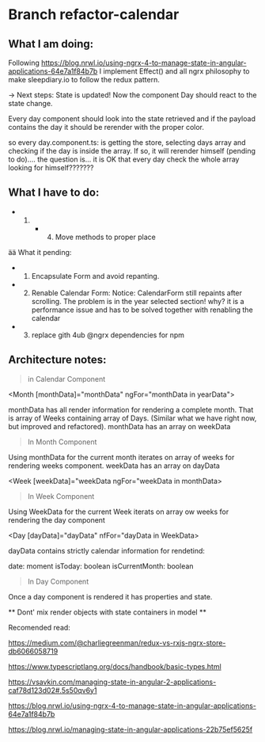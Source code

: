 # Branch refactor-calendar

## What I am doing:

Following https://blog.nrwl.io/using-ngrx-4-to-manage-state-in-angular-applications-64e7a1f84b7b 
I implement Effect() and all ngrx philosophy to make sleepdiary.io to follow the redux pattern. 

-> Next steps: State is updated! Now the component Day should react to the state change. 

Every day component should look into the state retrieved and if the payload contains the day it should be
rerender with the proper color. 

so every day.component.ts: is getting the store, selecting days array and checking if the day is inside the array. If so, it will rerender himself (pending to do).... the question is... it is OK that every day check the whole array looking for himself??????? 

## What I have to do: 

- 1. - 4. Move methods to proper place

ää What it pending: 

- 1. Encapsulate Form and avoid repanting. 
- 2. Renable Calendar Form: Notice: CalendarForm still repaints after scrolling. The problem is in the year selected section! why? it is a performance issue and has to be solved together with renabling the calendar
- 3. replace gith 4ub @ngrx dependencies for npm

## Architecture notes: 

> in Calendar Component

<Month [monthData]="monthData" ngFor="monthData in yearData"> 

monthData has all render information for rendering a complete month. That is array of Weeks containing array of Days. (Similar what we have right now, but improved and refactored). 
monthData has an array on weekData 

> In Month Component

Using monthData for the current month iterates on array of weeks for rendering weeks component. 
weekData has an array on dayData

<Week [weekData]="weekData ngFor="weekData in monthData>

> In Week Component

Using WeekData for the current Week iterats on array ow weeks for rendering the day component

<Day [dayData]="dayData" nfFor="dayData in WeekData>

dayData contains strictly calendar information for rendetind:

date: moment
isToday: boolean
isCurrentMonth: boolean

> In Day Component

Once a day component is rendered it has properties and state.

** Dont' mix render objects with state containers in model **

Recomended read: 

https://medium.com/@charliegreenman/redux-vs-rxjs-ngrx-store-db6066058719

https://www.typescriptlang.org/docs/handbook/basic-types.html

https://vsavkin.com/managing-state-in-angular-2-applications-caf78d123d02#.5s50qv6y1

https://blog.nrwl.io/using-ngrx-4-to-manage-state-in-angular-applications-64e7a1f84b7b

https://blog.nrwl.io/managing-state-in-angular-applications-22b75ef5625f
